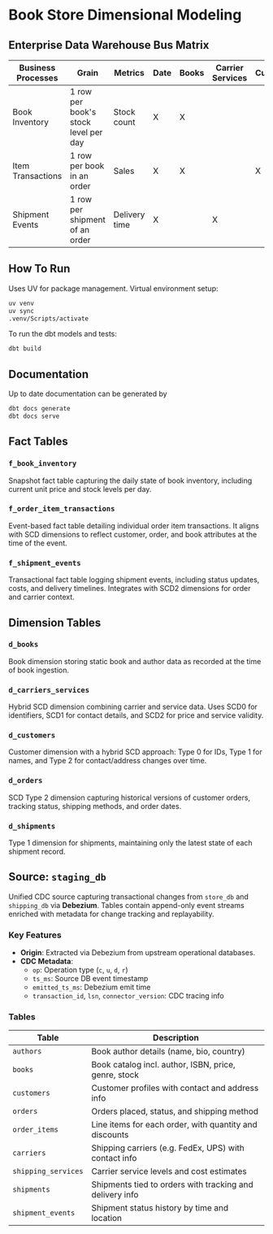 # Book Store Dimensional Modeling

## Enterprise Data Warehouse Bus Matrix
| Business Processes  | Grain                                 | Metrics       | Date | Books | Carrier Services | Customers | Orders | Shipments |
|---------------------|----------------------------------------|---------------|------|-------|------------------|-----------|--------|-----------|
| Book Inventory      | 1 row per book's stock level per day  | Stock count   |  X   |   X   |                  |           |        |           |
| Item Transactions   | 1 row per book in an order            | Sales         |  X   |   X   |                  |     X     |   X    |           |
| Shipment Events     | 1 row per shipment of an order        | Delivery time |  X   |       |        X         |           |   X    |     X     |


## How To Run
Uses UV for package management. Virtual environment setup:
```sh
uv venv
uv sync
.venv/Scripts/activate
```
To run the dbt models and tests:
```sh
dbt build
```

## Documentation
Up to date documentation can be generated by
```sh
dbt docs generate
dbt docs serve
```
## Fact Tables

### `f_book_inventory`
Snapshot fact table capturing the daily state of book inventory, including current unit price and stock levels per day.

### `f_order_item_transactions`
Event-based fact table detailing individual order item transactions. It aligns with SCD dimensions to reflect customer, order, and book attributes at the time of the event.

### `f_shipment_events`
Transactional fact table logging shipment events, including status updates, costs, and delivery timelines. Integrates with SCD2 dimensions for order and carrier context.

## Dimension Tables

### `d_books`
Book dimension storing static book and author data as recorded at the time of book ingestion.

### `d_carriers_services`
Hybrid SCD dimension combining carrier and service data. Uses SCD0 for identifiers, SCD1 for contact details, and SCD2 for price and service validity.

### `d_customers`
Customer dimension with a hybrid SCD approach: Type 0 for IDs, Type 1 for names, and Type 2 for contact/address changes over time.

### `d_orders`
SCD Type 2 dimension capturing historical versions of customer orders, tracking status, shipping methods, and order dates.

### `d_shipments`
Type 1 dimension for shipments, maintaining only the latest state of each shipment record.

## Source: `staging_db`

Unified CDC source capturing transactional changes from `store_db` and `shipping_db` via **Debezium**. Tables contain append-only event streams enriched with metadata for change tracking and replayability.

### Key Features
- **Origin**: Extracted via Debezium from upstream operational databases.
- **CDC Metadata**:
  - `op`: Operation type (`c`, `u`, `d`, `r`)
  - `ts_ms`: Source DB event timestamp
  - `emitted_ts_ms`: Debezium emit time
  - `transaction_id`, `lsn`, `connector_version`: CDC tracing info

### Tables
| Table              | Description |
|--------------------|-------------|
| `authors`          | Book author details (name, bio, country) |
| `books`            | Book catalog incl. author, ISBN, price, genre, stock |
| `customers`        | Customer profiles with contact and address info |
| `orders`           | Orders placed, status, and shipping method |
| `order_items`      | Line items for each order, with quantity and discounts |
| `carriers`         | Shipping carriers (e.g. FedEx, UPS) with contact info |
| `shipping_services`| Carrier service levels and cost estimates |
| `shipments`        | Shipments tied to orders with tracking and delivery info |
| `shipment_events`  | Shipment status history by time and location |
